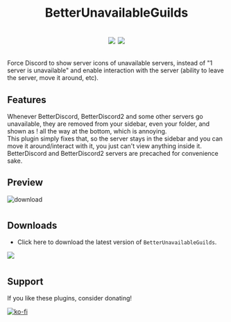 <h1><p align="center">BetterUnavailableGuilds</p><p align="center">
<img src="https://img.shields.io/github/stars/1Lighty/BetterDiscordPlugins?color=yellow&style=for-the-badge">
<img src="https://img.shields.io/github/forks/1Lighty/BetterDiscordPlugins?color=blue&style=for-the-badge">
</p></h1>

Force Discord to show server icons of unavailable servers, instead of "1 server is unavailable" and enable interaction with the server (ability to leave the server, move it around, etc).

## Features
Whenever BetterDiscord, BetterDiscord2 and some other servers go unavailable, they are removed from your sidebar, even your folder, and shown as ! all the way at the bottom, which is annoying.  
This plugin simply fixes that, so the server stays in the sidebar and you can move it around/interact with it, you just can't view anything inside it.
BetterDiscord and BetterDiscord2 servers are precached for convenience sake.

## Preview
![download](https://i.imgur.com/C2z5Bj5.png)

# <!--used as a divider -->

## Downloads

- Click here to download the latest version of `BetterUnavailableGuilds`.

<a href="https://1lighty.github.io/BetterDiscordStuff/?plugin=BetterUnavailableGuilds&dl=1" target="_blank"><img src="https://img.shields.io/badge/Download Here-1C1E23?style=for-the-badge&logo="></a>

# <!--used as a divider -->

## Support
If you like these plugins, consider donating!

[![ko-fi](https://www.ko-fi.com/img/githubbutton_sm.svg)](https://ko-fi.com/L3L01A2WY)
